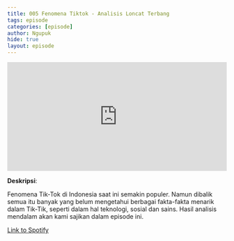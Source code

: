 ```yaml
---
title: 005 Fenomena Tiktok - Analisis Loncat Terbang
tags: episode
categories: [episode]
author: Ngupuk
hide: true
layout: episode
---
```


<iframe src="https://open.spotify.com/embed/episode/6eTqmt9E3FqhuAbplvOhw0" width="100%" height="250" frameborder="0" allowtransparency="true" allow="encrypted-media"></iframe>

**Deskripsi**:

Fenomena Tik-Tok di Indonesia saat ini semakin populer.
Namun dibalik semua itu banyak yang belum mengetahui berbagai fakta-fakta menarik dalam Tik-Tik, seperti dalam hal teknologi, sosial dan sains.
Hasil analisis mendalam akan kami sajikan dalam episode ini.

[Link to Spotify](https://open.spotify.com/episode/6eTqmt9E3FqhuAbplvOhw0)
